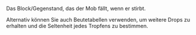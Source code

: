 Das Block/Gegenstand, das der Mob fällt, wenn er stirbt.

Alternativ können Sie auch Beutetabellen verwenden, um weitere Drops zu erhalten und die Seltenheit jedes Tropfens zu bestimmen.